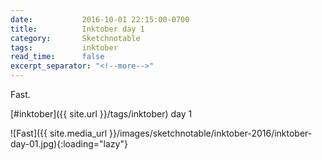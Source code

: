 ```yaml
---
date:           2016-10-01 22:15:00-0700
title:          Inktober day 1
category:       Sketchnotable
tags:           inktober
read_time:      false
excerpt_separator: "<!--more-->"
---
```

Fast.

[#inktober]({{ site.url }}/tags/inktober) day 1

![Fast]({{ site.media_url }}/images/sketchnotable/inktober-2016/inktober-day-01.jpg){:loading="lazy"}

<!--more-->
